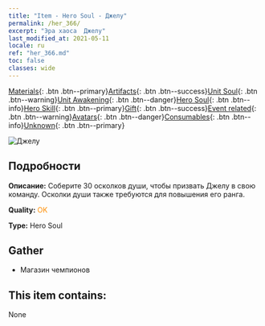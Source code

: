 ```yaml
---
title: "Item - Hero Soul - Джелу"
permalink: /her_366/
excerpt: "Эра хаоса  Джелу"
last_modified_at: 2021-05-11
locale: ru
ref: "her_366.md"
toc: false
classes: wide
---
```

 [Materials](/ItemsRU/){: .btn .btn--primary}[Artifacts](/ItemsRU/Artifacts/){: .btn .btn--success}[Unit Soul](/ItemsRU/UnitSoul/){: .btn .btn--warning}[Unit Awakening](/ItemsRU/UnitAwakening/){: .btn .btn--danger}[Hero Soul](/ItemsRU/HeroSoul/){: .btn .btn--info}[Hero Skill](/ItemsRU/HeroSkill/){: .btn .btn--primary}[Gift](/ItemsRU/Gift/){: .btn .btn--success}[Event related](/ItemsRU/Events/){: .btn .btn--warning}[Avatars](/ItemsRU/Avatars/){: .btn .btn--danger}[Consumables](/ItemsRU/Consumables/){: .btn .btn--info}[Unknown](/ItemsRU/Unknown/){: .btn .btn--primary}

 ![Джелу](/images/h/h_Gelu.jpg)

## Подробности
 **Описание:** Соберите 30 осколков души, чтобы призвать Джелу в свою команду. Осколки души также требуются для повышения его ранга.

 **Quality:** <span style="color: #FF8C00">OK</span>

 **Type:** Hero Soul

## Gather

*    Магазин чемпионов 

## This item contains:

  None

